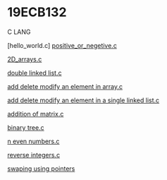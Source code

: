 # 19ECB132
C LANG 

[hello_world.c]
[positive_or_negetive.c](https://github.com/DJNANAKUSHAL/19ECB132/blob/main/%2Bve%20or%20-ve.c)

[2D_arrays.c](https://github.com/DJNANAKUSHAL/19ECB132/blob/main/2D%20array.c)

[double linked list.c](https://github.com/DJNANAKUSHAL/19ECB132/blob/main/DOUBLE%20LINKED%20LIST.c)

[add delete modify an element in array.c](https://github.com/DJNANAKUSHAL/19ECB132/blob/main/add%2Cdelete%2Cmodify%20an%20element%20in%20an%20array.c)

[add delete modify an element in a single linked list.c](https://github.com/DJNANAKUSHAL/19ECB132/blob/main/add%2Cdelete%2Cmodify%20an%20element%20in%20an%20single%20linked%20list.c)

[addition of matrix.c](https://github.com/DJNANAKUSHAL/19ECB132/blob/main/addition%20of%20matrix.c)

[binary tree.c](https://github.com/DJNANAKUSHAL/19ECB132/blob/main/binary_tree.c)

[n even numbers.c](https://github.com/DJNANAKUSHAL/19ECB132/blob/main/n%20even%20numbers.c)

[reverse integers.c](https://github.com/DJNANAKUSHAL/19ECB132/blob/main/reverse%20integer.c)

[swaping using pointers](https://github.com/DJNANAKUSHAL/19ECB132/blob/main/swapping%20using%20pointers.c)
